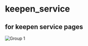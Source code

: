 # keepen_service

## for keepen service pages

![Group 1](https://user-images.githubusercontent.com/36729917/163792837-0aa83e29-c560-42e9-bf2d-af7cea7fd879.png)
